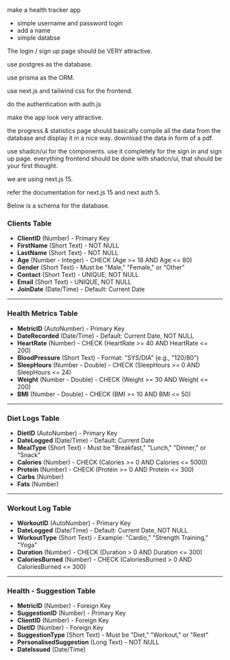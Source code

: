 make a health tracker app

- simple username and password login
- add a name
- simple databse

The login / sign up page should be VERY attractive.

use postgres as the database.

use prisma as the ORM.

use next.js and tailwind css for the frontend.

do the authentication with auth.js

make the app look very attractive.

the progress & statistics page should basically compile all the data from the database and display it in a nice way. download the data in form of a pdf.

use shadcn/ui for the components.
use it completely for the sign in and sign up page.
everything frontend should be done with shadcn/ui, that should be your first thought.

we are using next.js 15.


refer the documentation for next.js 15 and next auth 5.


Below is a schema for the database.

### **Clients Table**
- **ClientID** (Number) - Primary Key
- **FirstName** (Short Text) - NOT NULL
- **LastName** (Short Text) - NOT NULL
- **Age** (Number - Integer) - CHECK (Age >= 18 AND Age <= 80)
- **Gender** (Short Text) - Must be "Male," "Female," or "Other"
- **Contact** (Short Text) - UNIQUE, NOT NULL
- **Email** (Short Text) - UNIQUE, NOT NULL
- **JoinDate** (Date/Time) - Default: Current Date

---

### **Health Metrics Table**
- **MetricID** (AutoNumber) - Primary Key
- **DateRecorded** (Date/Time) - Default: Current Date, NOT NULL
- **HeartRate** (Number) - CHECK (HeartRate >= 40 AND HeartRate <= 200)
- **BloodPressure** (Short Text) - Format: "SYS/DIA" (e.g., "120/80")
- **SleepHours** (Number - Double) - CHECK (SleepHours >= 0 AND SleepHours <= 24)
- **Weight** (Number - Double) - CHECK (Weight >= 30 AND Weight <= 200)
- **BMI** (Number - Double) - CHECK (BMI >= 10 AND BMI <= 50)

---

### **Diet Logs Table**
- **DietID** (AutoNumber) - Primary Key
- **DateLogged** (Date/Time) - Default: Current Date
- **MealType** (Short Text) - Must be "Breakfast," "Lunch," "Dinner," or "Snack"
- **Calories** (Number) - CHECK (Calories >= 0 AND Calories <= 5000)
- **Protein** (Number) - CHECK (Protein >= 0 AND Protein <= 300)
- **Carbs** (Number)
- **Fats** (Number)

---

### **Workout Log Table**
- **WorkoutID** (AutoNumber) - Primary Key
- **DateLogged** (Date/Time) - Default: Current Date, NOT NULL
- **WorkoutType** (Short Text) - Example: "Cardio," "Strength Training," "Yoga"
- **Duration** (Number) - CHECK (Duration > 0 AND Duration <= 300)
- **CaloriesBurned** (Number) - CHECK (CaloriesBurned > 0 AND CaloriesBurned <= 300)

---

### **Health - Suggestion Table**
- **MetricID** (Number) - Foreign Key
- **SuggestionID** (Number) - Primary Key
- **ClientID** (Number) - Foreign Key
- **DietID** (Number) - Foreign Key
- **SuggestionType** (Short Text) - Must be "Diet," "Workout," or "Rest"
- **PersonalisedSuggestion** (Long Text) - NOT NULL
- **DateIssued** (Date/Time)
